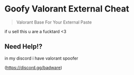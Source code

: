 # Goofy Valorant External Cheat
> Valorant Base For Your External Paste

if u sell this u are a fucktard <3

## Need Help!?

in my discord i have valorant spoofer

(https://discord.gg/badware)
